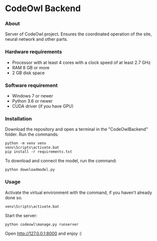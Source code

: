 # CodeOwl Backend

### About 
Server of CodeOwl project. Ensures the coordinated operation of the site, neural network and other parts.


### Hardware requirements 
- Processor with at least 4 cores with a clock speed of at least 2.7 GHz
- RAM 8 GB or more
- 2 GB disk space

### Software requirement
- Windows 7 or newer
- Python 3.6 or newer
- CUDA driver (if you have GPU)

### Installation 
Download the repository and open a terminal in the "CodeOwlBackend" folder.
Run the commands:
```
python -m venv venv
venv\Scripts\activate.bat
pip install -r requirements.txt
```
To download and connect the model, run the command:
```
python downloadmodel.py
```

### Usage 
Activate the virtual environment with the command, if you haven't already done so.
```
venv\Scripts\activate.bat
```

Start the server:
```
python codeowl\manage.py runserver
```
Open http://127.0.0.1:8000 and enjoy :)
